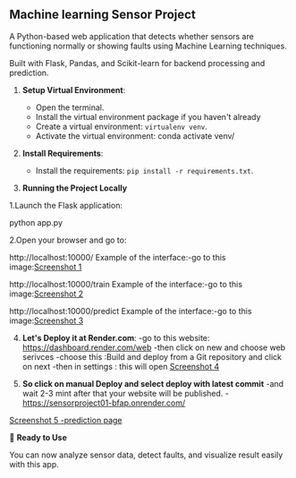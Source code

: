 ## Machine learning Sensor Project

A Python-based web application that detects whether sensors are functioning normally or showing faults using Machine Learning techniques.

Built with Flask, Pandas, and Scikit-learn for backend processing and prediction.

1. **Setup Virtual Environment**:
   - Open the terminal.
   - Install the virtual environment package if you haven't already
   - Create a virtual environment: `virtualenv venv`.
   - Activate the virtual environment:
    conda activate venv/


2. **Install Requirements**:
   - Install the requirements: `pip install -r requirements.txt`.

3. **Running the Project Locally**

1.Launch the Flask application:

python app.py

2.Open your browser and go to:

http://localhost:10000/
Example of the interface:-go to this image:[Screenshot 1](screenshots/Screenshot_2025-09-27_142720.png)

http://localhost:10000/train
Example of the interface:-go to this image:[Screenshot 2](screenshots/Screenshot_2025-09-27_143117.png)

http://localhost:10000/predict
Example of the interface:-go to this image:[Screenshot 3](screenshots/Screenshot_2025-09-27_142303.png)

   
4. **Let's Deploy it at Render.com**:
   -go to this website: https://dashboard.render.com/web
   -then click on new and choose web serivces
   -choose this :Build and deploy from a Git repository and click on next
   -then in settings : this will open [Screenshot 4 ](screenshots/Screenshot_2025-09-27_113600.png)


6. **So click on manual Deploy and select deploy with latest commit**
   -and wait 2-3 mint after that your website will be published.
   -https://sensorproject01-bfap.onrender.com/
   
   
[Screenshot 5 -prediction page](screenshots/Screenshot_2025-09-27_142303.png)


🚀 **Ready to Use**

You can now analyze sensor data, detect faults, and visualize result easily with this app.